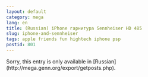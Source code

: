```yaml
---
layout: default
category: mega
lang: en
title: (Russian) iPhone гарнитура Sennheiser HD 485
slug: iphone-and-sennheiser
tags: apple friends fun hightech iphone psp 
postid: 801
---
```

<p>Sorry, this entry is only available in [Russian](http://mega.genn.org/export/getposts.php).</p>